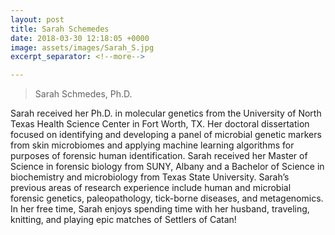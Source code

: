 ```yaml
---
layout: post
title: Sarah Schemedes  
date: 2018-03-30 12:18:05 +0000
image: assets/images/Sarah_S.jpg
excerpt_separator: <!--more-->

---
```

<!-- Remember how I asked you to learn markdown. Now you know why :) Don't fret, I have included a cheatsheet below.
Don't be afraid to use google to search for more information on "kramdown" formatting!

After this line ends, you can start your own markdown page. Be creative! This is a good time to advertise YOU to the world! -->

<!-- Below is a cheatsheet for markdown. The site will use kramdown for formatting. Its very similar to markdown with very minor differences https://kramdown.gettalong.org/quickref.html -->  

> Sarah Schmedes, Ph.D.

<!--more-->  

Sarah received her Ph.D. in molecular genetics from the University of North Texas Health Science Center in Fort Worth, TX.
Her doctoral dissertation focused on identifying and developing a panel of microbial genetic markers from skin microbiomes and applying machine learning algorithms for purposes of forensic human identification. Sarah received her Master of Science in forensic biology from SUNY, Albany and a Bachelor of Science in biochemistry and microbiology from Texas State University. Sarah’s previous areas of research experience include human and microbial forensic genetics, paleopathology, tick-borne diseases, and metagenomics. In her free time, Sarah enjoys spending time with her husband, traveling, knitting, and playing epic matches of Settlers of Catan!
